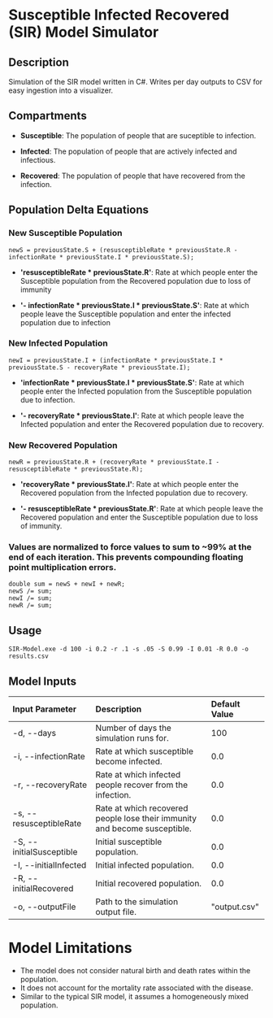 # Susceptible Infected Recovered (SIR) Model Simulator

## Description

Simulation of the SIR model written in C#. Writes per day outputs to CSV for easy ingestion into a visualizer.

## Compartments
- **Susceptible**: The population of people that are suceptible to infection.

- **Infected**: The population of people that are actively infected and infectious.

- **Recovered**: The population of people that have recovered from the infection.

## Population Delta Equations
### New Susceptible Population
	newS = previousState.S + (resusceptibleRate * previousState.R - infectionRate * previousState.I * previousState.S);

- **'resusceptibleRate * previousState.R'**: Rate at which people enter the Susceptible population from the Recovered population due to loss of immunity

- **'\- infectionRate * previousState.I * previousState.S'**: Rate at which people leave the Susceptible population and enter the infected population due to infection

### New Infected Population
	newI = previousState.I + (infectionRate * previousState.I * previousState.S - recoveryRate * previousState.I);

- **'infectionRate * previousState.I * previousState.S'**: Rate at which people enter the Infected population from the Susceptible population due to infection.

- **'\- recoveryRate * previousState.I'**: Rate at which people leave the Infected population and enter the Recovered population due to recovery.

### New Recovered Population
	newR = previousState.R + (recoveryRate * previousState.I - resusceptibleRate * previousState.R);

- **'recoveryRate * previousState.I'**: Rate at which people enter the Recovered population from the Infected population due to recovery.

- **'\- resusceptibleRate * previousState.R'**: Rate at which people leave the Recovered population and enter the Susceptible population due to loss of immunity.

### Values are normalized to force values to sum to ~99% at the end of each iteration. This prevents compounding floating point multiplication errors.
	double sum = newS + newI + newR;
    newS /= sum;
    newI /= sum;
    newR /= sum;

## Usage
	SIR-Model.exe -d 100 -i 0.2 -r .1 -s .05 -S 0.99 -I 0.01 -R 0.0 -o results.csv

## Model Inputs
| Input Parameter | Description | Default Value |
| :--- | :--- | :--- |
| -d, --days | Number of days the simulation runs for. | 100 |
| -i, --infectionRate | Rate at which susceptible become infected. | 0.0 |
| -r, --recoveryRate | Rate at which infected people recover from the infection. | 0.0 |
| -s, --resusceptibleRate | Rate at which recovered people lose their immunity and become susceptible. | 0.0 |
| -S, --initialSusceptible | Initial susceptible population. | 0.0 |
| -I, --initialInfected | Initial infected population. | 0.0 |
| -R, --initialRecovered | Initial recovered population. | 0.0 |
| -o, --outputFile | Path to the simulation output file. | "output.csv" |

# Model Limitations
- The model does not consider natural birth and death rates within the population.
- It does not account for the mortality rate associated with the disease.
- Similar to the typical SIR model, it assumes a homogeneously mixed population.